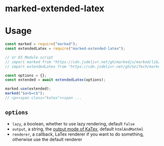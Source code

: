 # marked-extended-latex

<!-- Description -->

# Usage

```js
const marked = require("marked");
const extendedLatex = require("marked-extended-latex");

// or ES Module script
// import marked from "https://cdn.jsdelivr.net/gh/markedjs/marked/lib/marked.esm.js";
// import extendedLatex from "https://cdn.jsdelivr.net/gh/UziTech/marked-extended-latex/lib/index.mjs";

const options = {};
const extended = await extendedLatex(options);

marked.use(extended);
marked("$a+b=c$");
// <p><span class="katex"><span ...
```

## `options`

- `lazy`, a boolean, whether to use lazy rendering, default `false`
- `output`, a string, the [output mode of KaTex](https://katex.org/docs/options.html), default `htmlAndMathml`
- `renderer`, a callback, LaTex renderer if you want to do something, otherwise use the default renderer
